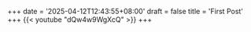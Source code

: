 +++
date = '2025-04-12T12:43:55+08:00'
draft = false
title = 'First Post'
+++
{{< youtube "dQw4w9WgXcQ" >}}
+++

